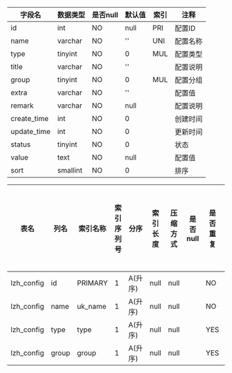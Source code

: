 |字段名|数据类型|是否null|默认值|索引|注释|
|------|--------|--------|------|----|----|
|id|int|NO|null|PRI|配置ID|
|name|varchar|NO|''|UNI|配置名称|
|type|tinyint|NO|0|MUL|配置类型|
|title|varchar|NO|''||配置说明|
|group|tinyint|NO|0|MUL|配置分组|
|extra|varchar|NO|''||配置值|
|remark|varchar|NO|null||配置说明|
|create_time|int|NO|0||创建时间|
|update_time|int|NO|0||更新时间|
|status|tinyint|NO|0||状态|
|value|text|NO|null||配置值|
|sort|smallint|NO|0||排序|



|表名|列名|索引名称|索引序列号|分序|索引长度|压缩方式|是否null|是否重复|唯一值数目估计值|索引方法|列中描述索引信息|索引注释|
|----|----|--------|----------|----|--------|--------|--------|--------|----------------|--------|----------------|--------|
|lzh_config|id|PRIMARY|1|A(升序)|null|null||NO|10|BTREE|||
|lzh_config|name|uk_name|1|A(升序)|null|null||NO|10|BTREE|||
|lzh_config|type|type|1|A(升序)|null|null||YES|2|BTREE|||
|lzh_config|group|group|1|A(升序)|null|null||YES|2|BTREE|||

